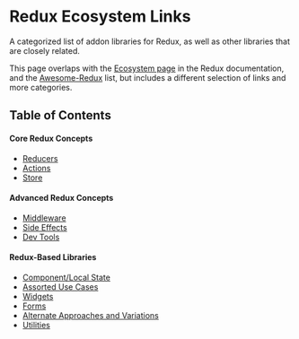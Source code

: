 # Redux Ecosystem Links
A categorized list of addon libraries for Redux, as well as other libraries that are closely related.

This page overlaps with the [Ecosystem page](http://redux.js.org/docs/introduction/Ecosystem.html) in the Redux documentation, and the [Awesome-Redux](https://github.com/xgrommx/awesome-redux) list, but includes a different selection of links and more categories.


## Table of Contents

#### Core Redux Concepts

- [Reducers](reducers.md)
- [Actions](actions.md)
- [Store](store.md)

#### Advanced Redux Concepts

- [Middleware](middleware.md)
- [Side Effects](side-effects.md)
- [Dev Tools](devtools.md)

#### Redux-Based Libraries

- [Component/Local State](component-state.md)
- [Assorted Use Cases](use-cases.md)
- [Widgets](widgets.md)
- [Forms](forms.md)
- [Alternate Approaches and Variations](variations.md)
- [Utilities](utilities.md)

